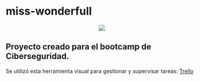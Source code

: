 # miss-wonderfull
<p align="center"><img src= "https://github.com/JhoanaVicente/miss-wonderfull/assets/126072279/d1145c62-6d44-4e59-b4f0-4fe33e449085"></p>  

## Proyecto creado para el bootcamp de Ciberseguridad.  
Se utilizó esta herramienta visual para gestionar y supervisar tareas: [Trello](https://trello.com/invite/b/WBkJpIoM/ATTIc715855211de29520f4ec2b492865db07C67139A/miss-wonderfull)  



